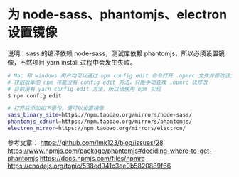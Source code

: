 # 为 node-sass、phantomjs、electron 设置镜像

说明：sass 的编译依赖 node-sass，测试库依赖 phantomjs，所以必须设置镜像，不然项目 yarn install 过程中会发生失败。

``` bash
# Mac 和 windows 用户均可以通过 npm config edit 命令打开 .npmrc 文件并修改该文件
# 较旧版本的 npm 可能没有 config edit 方法，只能手动查找 .npmrc 以修改
# 目前没有 yarn config edit 方法，所以请使用 npm 实现
$ npm config edit
```

``` bash
# 打开后添加如下语句，便可以设置镜像
sass_binary_site=https://npm.taobao.org/mirrors/node-sass/
phantomjs_cdnurl=https://npm.taobao.org/mirrors/phantomjs/
electron_mirror=https://npm.taobao.org/mirrors/electron/
```

参考文章：
https://github.com/lmk123/blog/issues/28
https://www.npmjs.com/package/phantomjs#deciding-where-to-get-phantomjs
https://docs.npmjs.com/files/npmrc
https://cnodejs.org/topic/538ed941c3ee0b5820889f66
